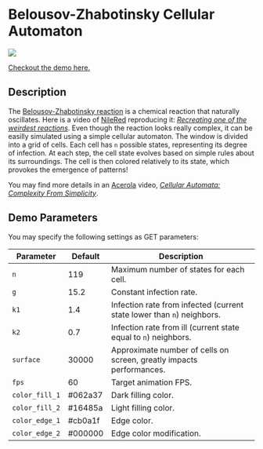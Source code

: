 # Belousov-Zhabotinsky Cellular Automaton

[![](belousov-zhabotinsky.gif)](index.html)

[Checkout the demo here.](index.html)

## Description

The [Belousov-Zhabotinsky reaction](https://en.wikipedia.org/wiki/Belousov%E2%80%93Zhabotinsky_reaction) is a chemical reaction that naturally oscillates. Here is a video of [NileRed](https://www.youtube.com/c/NileRed) reproducing it: *[Recreating one of the weirdest reactions](https://www.youtube.com/watch?v=LL3kVtc-4vY)*. Even though the reaction looks really complex, it can be easilly simulated using a simple cellular automaton. The window is divided into a grid of cells. Each cell has `n` possible states, representing its degree of infection. At each step, the cell state evolves based on simple rules about its surroundings. The cell is then colored relatively to its state, which provokes the emergence of patterns!

You may find more details in an [Acerola](https://www.youtube.com/c/Acerola_t) video, *[Cellular Automata: Complexity From Simplicity](https://www.youtube.com/watch?v=t_HcBAO_Yas)*.

## Demo Parameters

You may specify the following settings as GET parameters:

Parameter | Default | Description
--------- | ------- | -----------
`n` | 119 | Maximum number of states for each cell.
`g` | 15.2 | Constant infection rate.
`k1` | 1.4 | Infection rate from infected (current state lower than `n`) neighbors.
`k2` | 0.7 | Infection rate from ill (current state equal to `n`) neighbors.
`surface` | 30000 | Approximate number of cells on screen, greatly impacts performances.
`fps` | 60 | Target animation FPS.
`color_fill_1` | #062a37 | Dark filling color.
`color_fill_2` | #16485a | Light filling color.
`color_edge_1` | #cb0a1f | Edge color.
`color_edge_2` | #000000 | Edge color modification.

